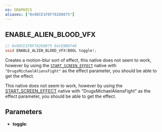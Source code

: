 ```yaml
---
ns: GRAPHICS
aliases: ["0x9DCE1F0F78260875"]
---
```

## ENABLE_ALIEN_BLOOD_VFX

```c
// 0x9DCE1F0F78260875 0xCE8B8748
void ENABLE_ALIEN_BLOOD_VFX(BOOL toggle);
```

Creates a motion-blur sort of effect, this native does not seem to work, however by using the [`START_SCREEN_EFFECT`](#_0x2206BF9A37B7F724) native with `"DrugsMichaelAliensFight"` as the effect parameter, you should be able to get the effect.


This native does not seem to work, however by using the [START_SCREEN_EFFECT](https://runtime.fivem.net/doc/natives/#_0x2206BF9A37B7F724) native with "DrugsMichaelAliensFight" as the effect parameter, you should be able to get the effect.



## Parameters
* **toggle**: 

